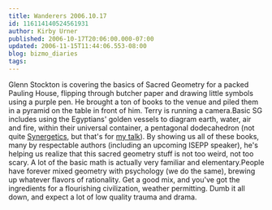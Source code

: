 ```yaml
---
title: Wanderers 2006.10.17
id: 116114140524561931
author: Kirby Urner
published: 2006-10-17T20:06:00.000-07:00
updated: 2006-11-15T11:44:06.553-08:00
blog: bizmo_diaries
tags: 
---
```


Glenn Stockton is covering the basics of Sacred Geometry for a packed Pauling House, flipping through butcher paper and drawing little symbols using a purple pen.  He brought a ton of books to the venue and piled them in a pyramid on the table in front of him.  Terry is running a camera.Basic SG includes using the Egyptians' golden vessels to diagram earth, water, air and fire, within their universal container, a pentagonal dodecahedron (not quite [Synergetics](http://www.rwgrayprojects.com/synergetics/synergetics.html), but that's for [my talk](http://worldgame.blogspot.com/2006/10/sacred-geometry-talk.html)). By showing us all of these books, many by respectable authors (including an upcoming ISEPP speaker), he's helping us realize that this sacred geometry stuff is not too weird, not too scary.  A lot of the basic math is actually very familiar and elementary.People have forever mixed geometry with psychology (we do the same), brewing up whatever flavors of rationality. Get a good mix, and you've got the ingredients for a flourishing civilization, weather permitting.  Dumb it all down, and expect a lot of low quality trauma and drama.